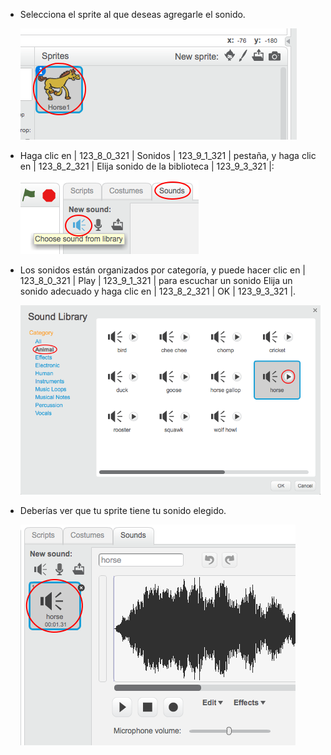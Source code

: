 + Selecciona el sprite al que deseas agregarle el sonido.
    
    ![captura de pantalla](images/sprite-select.png)

+ Haga clic en | 123_8_0_321 | Sonidos | 123_9_1_321 | pestaña, y haga clic en | 123_8_2_321 | Elija sonido de la biblioteca | 123_9_3_321 |:
    
    ![captura de pantalla](images/import-sound.png)

+ Los sonidos están organizados por categoría, y puede hacer clic en | 123_8_0_321 | Play | 123_9_1_321 | para escuchar un sonido Elija un sonido adecuado y haga clic en | 123_8_2_321 | OK | 123_9_3_321 |.
    
    ![captura de pantalla](images/choose-sound.png)

+ Deberías ver que tu sprite tiene tu sonido elegido.
    
    ![captura de pantalla](images/sound-imported.png)